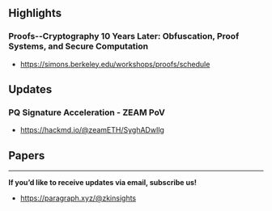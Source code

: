 ## Highlights
### Proofs--Cryptography 10 Years Later: Obfuscation, Proof Systems, and Secure Computation
- <https://simons.berkeley.edu/workshops/proofs/schedule>

## Updates
### PQ Signature Acceleration - ZEAM PoV
- <https://hackmd.io/@zeamETH/SyghADwIlg>

## Papers

---
**If you’d like to receive updates via email, subscribe us!**

- <https://paragraph.xyz/@zkinsights>
